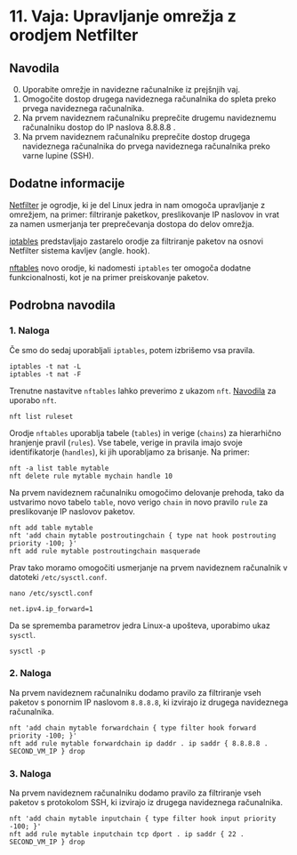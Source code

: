 # 11. Vaja: Upravljanje omrežja z orodjem Netfilter

## Navodila

0. Uporabite omrežje in navidezne računalnike iz prejšnjih vaj. 
1. Omogočite dostop drugega navideznega računalnika do spleta preko prvega navideznega računalnika.
2. Na prvem navideznem računalniku preprečite drugemu navideznemu računalniku dostop do IP naslova 8.8.8.8 .
3. Na prvem navideznem računalniku preprečite dostop drugega navideznega računalnika do prvega navideznega računalnika preko varne lupine (SSH).

## Dodatne informacije

[Netfilter](https://en.wikipedia.org/wiki/Netfilter) je ogrodje, ki je del Linux jedra in nam omogoča upravljanje z omrežjem, na primer: filtriranje paketkov, preslikovanje IP naslovov in vrat za namen usmerjanja ter preprečevanja dostopa do delov omrežja.

[iptables](https://en.wikipedia.org/wiki/Iptables) predstavljajo zastarelo orodje za filtriranje paketov na osnovi Netfilter sistema kavljev (angle. hook).

[nftables](https://en.wikipedia.org/wiki/Nftables) novo orodje, ki nadomesti `iptables` ter omogoča dodatne funkcionalnosti, kot je na primer preiskovanje paketov.

## Podrobna navodila

### 1. Naloga

Če smo do sedaj uporabljali `iptables`, potem izbrišemo vsa pravila.

    iptables -t nat -L
    iptables -t nat -F

Trenutne nastavitve `nftables` lahko preverimo z ukazom `nft`. [Navodila](https://www.netfilter.org/projects/nftables/manpage.html) za uporabo `nft`.

    nft list ruleset

Orodje `nftables` uporablja tabele (`tables`) in verige (`chains`) za hierarhično hranjenje pravil (`rules`). Vse tabele, verige in pravila imajo svoje identifikatorje (`handles`), ki jih uporabljamo za brisanje. Na primer:

    nft -a list table mytable
    nft delete rule mytable mychain handle 10

Na prvem navideznem računalniku omogočimo delovanje prehoda, tako da ustvarimo novo tabelo `table`, novo verigo `chain` in novo pravilo `rule` za preslikovanje IP naslovov paketov.

    nft add table mytable
    nft 'add chain mytable postroutingchain { type nat hook postrouting priority -100; }'
    nft add rule mytable postroutingchain masquerade

Prav tako moramo omogočiti usmerjanje na prvem navideznem računalnik v datoteki `/etc/sysctl.conf`.

    nano /etc/sysctl.conf

    net.ipv4.ip_forward=1

Da se sprememba parametrov jedra Linux-a upošteva, uporabimo ukaz `sysctl`.

    sysctl -p

### 2. Naloga

Na prvem navideznem računalniku dodamo pravilo za filtriranje vseh paketov s ponornim IP naslovom `8.8.8.8`, ki izvirajo iz drugega navideznega računalnika.

    nft 'add chain mytable forwardchain { type filter hook forward priority -100; }'
    nft add rule mytable forwardchain ip daddr . ip saddr { 8.8.8.8 . SECOND_VM_IP } drop

### 3. Naloga

Na prvem navideznem računalniku dodamo pravilo za filtriranje vseh paketov s protokolom SSH, ki izvirajo iz drugega navideznega računalnika.

    nft 'add chain mytable inputchain { type filter hook input priority -100; }'
    nft add rule mytable inputchain tcp dport . ip saddr { 22 . SECOND_VM_IP } drop

